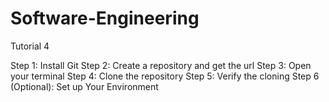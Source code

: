 # Software-Engineering
Tutorial 4

Step 1: Install Git
Step 2: Create a repository and get the url
Step 3: Open your terminal
Step 4: Clone the repository
Step 5: Verify the cloning
Step 6 (Optional): Set up Your Environment
